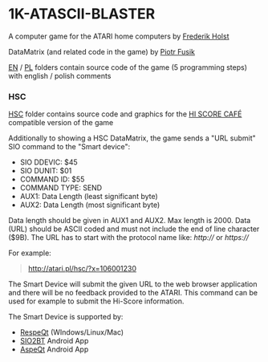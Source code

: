 # 1K-ATASCII-BLASTER

A computer game for the ATARI home computers by [Frederik Holst](http://www.phobotron.de/1KAtasciiBlaster.html)

DataMatrix (and related code in the game) by [Piotr Fusik](https://github.com/pfusik/datamatrix6502)

[EN](https://github.com/TheMontezuma/1K-ATASCII-BLASTER/tree/master/EN) / [PL](https://github.com/TheMontezuma/1K-ATASCII-BLASTER/tree/master/PL) folders contain source code of the game (5 programming steps) with english / polish comments

### HSC

[HSC](https://github.com/TheMontezuma/1K-ATASCII-BLASTER/tree/master/HSC) folder contains source code and graphics for the [HI SCORE CAFÉ](http://xxl.atari.pl/hsc/) compatible version of the game

Additionally to showing a HSC DataMatrix, the game sends a "URL submit" SIO command to the "Smart device":

* SIO DDEVIC: $45
* SIO DUNIT: $01
* COMMAND ID: $55
* COMMAND TYPE: SEND
* AUX1: Data Length (least significant byte)
* AUX2: Data Length (most significant byte)

Data length should be given in AUX1 and AUX2. Max length is 2000.
Data (URL) should be ASCII coded and must not include the end of line character ($9B).
The URL has to start with the protocol name like: *http://* or *https://*

For example:
>http://atari.pl/hsc/?x=106001230

The Smart Device will submit the given URL to the web browser application and there will be no feedback provided to the ATARI.
This command can be used for example to submit the Hi-Score information.

The Smart Device is supported by:

* [RespeQt](https://github.com/jzatarski/RespeQt/releases) (WIndows/Linux/Mac)
* [SIO2BT](https://play.google.com/store/apps/details?id=org.atari.montezuma.sio2bt) Android App
* [AspeQt](https://play.google.com/store/apps/details?id=org.qtproject.example.AspeQt&hl=de) Android App
